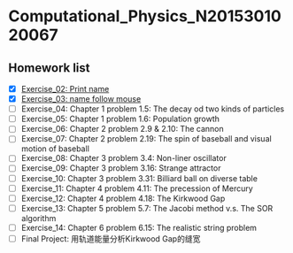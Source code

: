# Computational_Physics_N2015301020067
## Homework list
- [x] [Exercise_02: Print name](https://github.com/HollandChen/Computational_Physics_N2015301020067/blob/master/print%20name)
- [x] [Exercise_03: name follow mouse](https://github.com/HollandChen/Computational_Physics_N2015301020067/tree/master/Exercise-03)
- [ ] Exercise_04: Chapter 1 problem 1.5: The decay od two kinds of particles
- [ ] Exercise_05: Chapter 1 problem 1.6: Population growth
- [ ] Exercise_06: Chapter 2 problem 2.9 & 2.10: The cannon
- [ ] Exercise_07: Chapter 2 problem 2.19: The spin of baseball and visual motion of baseball
- [ ] Exercise_08: Chapter 3 problem 3.4: Non-liner oscillator
- [ ] Exercise_09: Chapter 3 problem 3.16: Strange attractor
- [ ] Exercise_10: Chapter 3 problem 3.31: Billiard ball on diverse table
- [ ] Exercise_11: Chapter 4 problem 4.11: The precession of Mercury
- [ ] Exercise_12: Chapter 4 problem 4.18: The Kirkwood Gap
- [ ] Exercise_13: Chapter 5 problem 5.7: The Jacobi method v.s. The SOR algorithm
- [ ] Exercise_14: Chapter 6 problem 6.15: The realistic string problem
- [ ] Final Project: 用轨道能量分析Kirkwood Gap的缝宽
